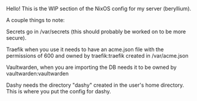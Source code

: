 Hello! This is the WIP section of the NixOS config for my server (beryllium).

A couple things to note:

Secrets go in /var/secrets (this should probably be worked on to be more secure).

Traefik when you use it needs to have an acme.json file with the permissions of 600 and owned by traefik:traefik created in /var/acme.json

Vaultwarden, when you are importing the DB needs it to be owned by vaultwarden:vaultwarden

Dashy needs the directory "dashy" created in the user's home directory. This is where you put the config for dashy.